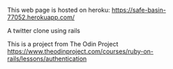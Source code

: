 This web page is hosted on heroku:
https://safe-basin-77052.herokuapp.com/

A twitter clone using rails

This is a project from The Odin Project
https://www.theodinproject.com/courses/ruby-on-rails/lessons/authentication